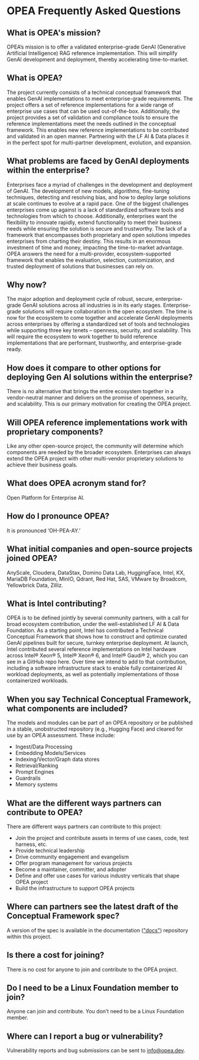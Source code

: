 # OPEA Frequently Asked Questions

## What is OPEA's mission?
OPEA’s mission is to offer a validated enterprise-grade GenAI (Generative Artificial Intelligence) RAG reference implementation. This will simplify GenAI development and deployment, thereby accelerating time-to-market.

## What is OPEA?
The project currently consists of a technical conceptual framework that enables GenAI implementations to meet enterprise-grade requirements. The project offers a set of reference implementations for a wide range of enterprise use cases that can be used out-of-the-box. Additionally, the project provides a set of validation and compliance tools to ensure the reference implementations meet the needs outlined in the conceptual framework. This enables new reference implementations to be contributed and validated in an open manner. Partnering with the LF AI & Data places it in the perfect spot for multi-partner development, evolution, and expansion.

## What problems are faced by GenAI deployments within the enterprise?
Enterprises face a myriad of challenges in the development and deployment of GenAI. The development of new models, algorithms, fine-tuning techniques, detecting and resolving bias, and how to deploy large solutions at scale continues to evolve at a rapid pace. One of the biggest challenges enterprises come up against is a lack of standardized software tools and technologies from which to choose. Additionally, enterprises want the flexibility to innovate rapidly, extend functionality to meet their business needs while ensuring the solution is secure and trustworthy. The lack of a framework that encompasses both proprietary and open solutions impedes enterprises from charting their destiny. This results in an enormous investment of time and money, impacting the time-to-market advantage. OPEA answers the need for a multi-provider, ecosystem-supported framework that enables the evaluation, selection, customization, and trusted deployment of solutions that businesses can rely on.

## Why now?
The major adoption and deployment cycle of robust, secure, enterprise-grade GenAI solutions across all industries is in its early stages. Enterprise-grade solutions will require collaboration in the open ecosystem. The time is now for the ecosystem to come together and accelerate GenAI deployments across enterprises by offering a standardized set of tools and technologies while supporting three key tenets – openness, security, and scalability. This will require the ecosystem to work together to build reference implementations that are performant, trustworthy, and enterprise-grade ready.

## How does it compare to other options for deploying Gen AI solutions within the enterprise?
There is no alternative that brings the entire ecosystem together in a vendor-neutral manner and delivers on the promise of openness, security, and scalability. This is our primary motivation for creating the OPEA project.

## Will OPEA reference implementations work with proprietary components?
Like any other open-source project, the community will determine which components are needed by the broader ecosystem. Enterprises can always extend the OPEA project with other multi-vendor proprietary solutions to achieve their business goals.

## What does OPEA acronym stand for?
Open Platform for Enterprise AI.

## How do I pronounce OPEA?
It is pronounced ‘OH-PEA-AY.’

## What initial companies and open-source projects joined OPEA?
AnyScale, Cloudera, DataStax, Domino Data Lab, HuggingFace, Intel, KX, MariaDB Foundation, MinIO, Qdrant, Red Hat, SAS, VMware by Broadcom, Yellowbrick Data, Zilliz.

## What is Intel contributing?
OPEA is to be defined jointly by several community partners, with a call for broad ecosystem contribution, under the well-established LF AI & Data Foundation. As a starting point, Intel has contributed a Technical Conceptual Framework that shows how to construct and optimize curated GenAI pipelines built for secure, turnkey enterprise deployment. At launch, Intel contributed several reference implementations on Intel hardware across Intel® Xeon® 5, Intel® Xeon® 6, and Intel® Gaudi® 2, which you can see in a GitHub repo here. Over time we intend to add to that contribution, including a software infrastructure stack to enable fully containerized AI workload deployments, as well as potentially implementations of those containerized workloads.

## When you say Technical Conceptual Framework, what components are included?
The models and modules can be part of an OPEA repository or be published in a stable, unobstructed repository (e.g., Hugging Face) and cleared for use by an OPEA assessment. These include:

* Ingest/Data Processing
* Embedding Models/Services
* Indexing/Vector/Graph data stores
* Retrieval/Ranking
* Prompt Engines
* Guardrails
* Memory systems

## What are the different ways partners can contribute to OPEA?
There are different ways partners can contribute to this project:

* Join the project and contribute assets in terms of use cases, code, test harness, etc.
* Provide technical leadership
* Drive community engagement and evangelism
* Offer program management for various projects
* Become a maintainer, committer, and adopter
* Define and offer use cases for various industry verticals that shape OPEA project
* Build the infrastructure to support OPEA projects

## Where can partners see the latest draft of the Conceptual Framework spec?
A version of the spec is available in the documentation (["docs"](https://github.com/opea-project/docs)) repository within this project.

## Is there a cost for joining?
There is no cost for anyone to join and contribute to the OPEA project.

## Do I need to be a Linux Foundation member to join?
Anyone can join and contribute. You don’t need to be a Linux Foundation member.

## Where can I report a bug or vulnerability?
Vulnerability reports and bug submissions can be sent to [info@opea.dev](mailto:info@opea.dev).
